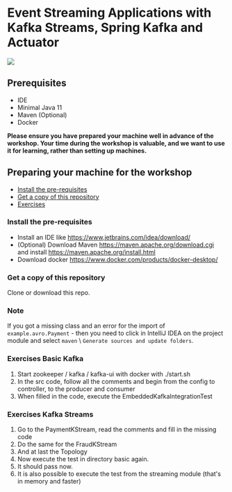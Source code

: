 # Event Streaming Applications with Kafka Streams, Spring Kafka and Actuator

<img src="https://pbs.twimg.com/profile_images/1286221718416027648/6w_Y_5vN_400x400.jpg" />

## Prerequisites
- IDE
- Minimal Java 11
- Maven (Optional)
- Docker

**Please ensure you have prepared your machine well in advance of the workshop. Your time during the workshop is valuable, and we want to use it for learning, rather than setting up machines.**

## Preparing your machine for the workshop
- [Install the pre-requisites](#install-the-pre-requisites)
- [Get a copy of this repository](#get-a-copy-of-this-repository)
- [Exercises](#exercises)

### Install the pre-requisites
- Install an IDE like https://www.jetbrains.com/idea/download/
- (Optional) Download Maven https://maven.apache.org/download.cgi and install https://maven.apache.org/install.html
- Download docker https://www.docker.com/products/docker-desktop/

### Get a copy of this repository
Clone or download this repo.

### Note

If you got a missing class and an error for the import of `example.avro.Payment` - then you need to click in IntelliJ IDEA on the project module and select `maven` \ `Generate sources and update folders`. 

### Exercises Basic Kafka
1. Start zookeeper / kafka / kafka-ui with docker with ./start.sh
2. In the src code, follow all the comments and begin from the config to controller, to the producer and consumer
3. When filled in the code, execute the EmbeddedKafkaIntegrationTest

### Exercises Kafka Streams
1. Go to the PaymentKStream, read the comments and fill in the missing code
2. Do the same for the FraudKStream
3. And at last the Topology
4. Now execute the test in directory basic again. 
5. It should pass now. 
6. It is also possible to execute the test from the streaming module (that's in memory and faster)
